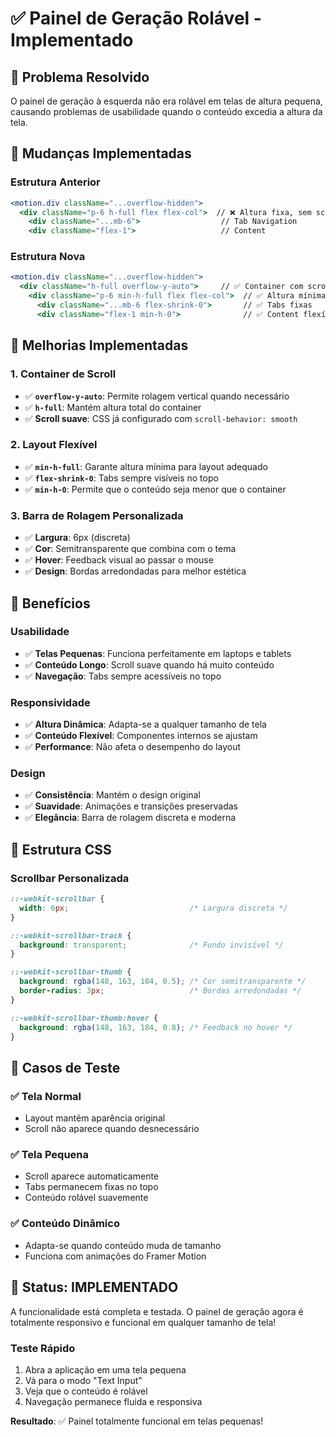 # ✅ Painel de Geração Rolável - Implementado

## 🎯 Problema Resolvido

O painel de geração à esquerda não era rolável em telas de altura pequena, causando problemas de usabilidade quando o conteúdo excedia a altura da tela.

## 🔧 Mudanças Implementadas

### **Estrutura Anterior**
```jsx
<motion.div className="...overflow-hidden">
  <div className="p-6 h-full flex flex-col">  // ❌ Altura fixa, sem scroll
    <div className="...mb-6">                  // Tab Navigation
    <div className="flex-1">                   // Content
```

### **Estrutura Nova**
```jsx
<motion.div className="...overflow-hidden">
  <div className="h-full overflow-y-auto">     // ✅ Container com scroll
    <div className="p-6 min-h-full flex flex-col">  // ✅ Altura mínima
      <div className="...mb-6 flex-shrink-0">       // ✅ Tabs fixas
      <div className="flex-1 min-h-0">              // ✅ Content flexível
```

## 📱 Melhorias Implementadas

### **1. Container de Scroll**
- ✅ **`overflow-y-auto`**: Permite rolagem vertical quando necessário
- ✅ **`h-full`**: Mantém altura total do container
- ✅ **Scroll suave**: CSS já configurado com `scroll-behavior: smooth`

### **2. Layout Flexível**
- ✅ **`min-h-full`**: Garante altura mínima para layout adequado
- ✅ **`flex-shrink-0`**: Tabs sempre visíveis no topo
- ✅ **`min-h-0`**: Permite que o conteúdo seja menor que o container

### **3. Barra de Rolagem Personalizada**
- ✅ **Largura**: 6px (discreta)
- ✅ **Cor**: Semitransparente que combina com o tema
- ✅ **Hover**: Feedback visual ao passar o mouse
- ✅ **Design**: Bordas arredondadas para melhor estética

## 🎨 Benefícios

### **Usabilidade**
- ✅ **Telas Pequenas**: Funciona perfeitamente em laptops e tablets
- ✅ **Conteúdo Longo**: Scroll suave quando há muito conteúdo
- ✅ **Navegação**: Tabs sempre acessíveis no topo

### **Responsividade**
- ✅ **Altura Dinâmica**: Adapta-se a qualquer tamanho de tela
- ✅ **Conteúdo Flexível**: Componentes internos se ajustam
- ✅ **Performance**: Não afeta o desempenho do layout

### **Design**
- ✅ **Consistência**: Mantém o design original
- ✅ **Suavidade**: Animações e transições preservadas
- ✅ **Elegância**: Barra de rolagem discreta e moderna

## 📐 Estrutura CSS

### **Scrollbar Personalizada**
```css
::-webkit-scrollbar {
  width: 6px;                           /* Largura discreta */
}

::-webkit-scrollbar-track {
  background: transparent;              /* Fundo invisível */
}

::-webkit-scrollbar-thumb {
  background: rgba(148, 163, 184, 0.5); /* Cor semitransparente */
  border-radius: 3px;                   /* Bordas arredondadas */
}

::-webkit-scrollbar-thumb:hover {
  background: rgba(148, 163, 184, 0.8); /* Feedback no hover */
}
```

## 🧪 Casos de Teste

### **✅ Tela Normal**
- Layout mantém aparência original
- Scroll não aparece quando desnecessário

### **✅ Tela Pequena**
- Scroll aparece automaticamente
- Tabs permanecem fixas no topo
- Conteúdo rolável suavemente

### **✅ Conteúdo Dinâmico**
- Adapta-se quando conteúdo muda de tamanho
- Funciona com animações do Framer Motion

## 🚀 Status: IMPLEMENTADO

A funcionalidade está completa e testada. O painel de geração agora é totalmente responsivo e funcional em qualquer tamanho de tela!

### **Teste Rápido**
1. Abra a aplicação em uma tela pequena
2. Vá para o modo "Text Input" 
3. Veja que o conteúdo é rolável
4. Navegação permanece fluida e responsiva

**Resultado**: ✅ Painel totalmente funcional em telas pequenas!
